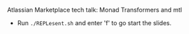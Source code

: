 Atlassian Marketplace tech talk: Monad Transformers and mtl

* Run `./REPLesent.sh` and enter 'f' to go start the slides.
